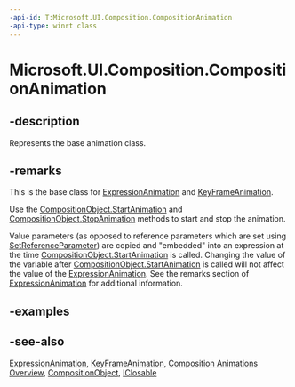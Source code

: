 ```yaml
---
-api-id: T:Microsoft.UI.Composition.CompositionAnimation
-api-type: winrt class
---
```


<!-- Class syntax.
public class CompositionAnimation : Windows.UI.Composition.CompositionObject, Windows.UI.Composition.ICompositionAnimation, Windows.UI.Composition.ICompositionAnimation2, Windows.UI.Composition.ICompositionAnimationBase
-->

# Microsoft.UI.Composition.CompositionAnimation

## -description
Represents the base animation class.

## -remarks

This is the base class for [ExpressionAnimation](expressionanimation.md) and [KeyFrameAnimation](keyframeanimation.md).

Use the [CompositionObject.StartAnimation](compositionobject_startanimation_394405412.md) and [CompositionObject.StopAnimation](compositionobject_stopanimation_1075337060.md) methods to start and stop the animation.

Value parameters (as opposed to reference parameters which are set using [SetReferenceParameter](compositionanimation_setreferenceparameter_1113449737.md)) are copied and "embedded" into an expression at the time [CompositionObject.StartAnimation](compositionobject_startanimation_394405412.md) is called. Changing the value of the variable after [CompositionObject.StartAnimation](compositionobject_startanimation_394405412.md) is called will not affect the value of the [ExpressionAnimation](expressionanimation.md). See the remarks section of [ExpressionAnimation](expressionanimation.md) for additional information.

## -examples

## -see-also

[ExpressionAnimation](expressionanimation.md), [KeyFrameAnimation](keyframeanimation.md), [Composition Animations Overview](/en-us/windows/uwp/composition/composition-animation), [CompositionObject](compositionobject.md), [IClosable](/uwp/api/windows.foundation.iclosable)
